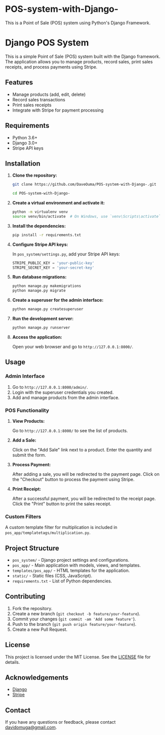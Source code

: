# POS-system-with-Django-
This is a Point of Sale (POS) system using Python's Django Framework.

# Django POS System

This is a simple Point of Sale (POS) system built with the Django framework. The application allows you to manage products, record sales, print sales receipts, and process payments using Stripe.

## Features

- Manage products (add, edit, delete)
- Record sales transactions
- Print sales receipts
- Integrate with Stripe for payment processing

## Requirements

- Python 3.6+
- Django 3.0+
- Stripe API keys

## Installation

1. **Clone the repository:**

    ```bash
    git clone https://github.com/DaveOuma/POS-system-with-Django-.git

    cd POS-system-with-Django-
    ```

2. **Create a virtual environment and activate it:**

    ```bash
    python -m virtualenv venv
    source venv/bin/activate  # On Windows, use `venv\Scripts\activate`
    ```

3. **Install the dependencies:**

    ```bash
    pip install -r requirements.txt
    ```

4. **Configure Stripe API keys:**

    In `pos_system/settings.py`, add your Stripe API keys:

    ```python
    STRIPE_PUBLIC_KEY = 'your-public-key'
    STRIPE_SECRET_KEY = 'your-secret-key'
    ```

5. **Run database migrations:**

    ```bash
    python manage.py makemigrations
    python manage.py migrate
    ```

6. **Create a superuser for the admin interface:**

    ```bash
    python manage.py createsuperuser
    ```

7. **Run the development server:**

    ```bash
    python manage.py runserver
    ```

8. **Access the application:**

    Open your web browser and go to `http://127.0.0.1:8000/`.

## Usage

### Admin Interface

1. Go to `http://127.0.0.1:8000/admin/`.
2. Login with the superuser credentials you created.
3. Add and manage products from the admin interface.

### POS Functionality

1. **View Products:**

    Go to `http://127.0.0.1:8000/` to see the list of products.

2. **Add a Sale:**

    Click on the "Add Sale" link next to a product. Enter the quantity and submit the form.

3. **Process Payment:**

    After adding a sale, you will be redirected to the payment page. Click on the "Checkout" button to process the payment using Stripe.

4. **Print Receipt:**

    After a successful payment, you will be redirected to the receipt page. Click the "Print" button to print the sales receipt.

### Custom Filters

A custom template filter for multiplication is included in `pos_app/templatetags/multiplication.py`.

## Project Structure

- `pos_system/` - Django project settings and configurations.
- `pos_app/` - Main application with models, views, and templates.
- `templates/pos_app/` - HTML templates for the application.
- `static/` - Static files (CSS, JavaScript).
- `requirements.txt` - List of Python dependencies.

## Contributing

1. Fork the repository.
2. Create a new branch (`git checkout -b feature/your-feature`).
3. Commit your changes (`git commit -am 'Add some feature'`).
4. Push to the branch (`git push origin feature/your-feature`).
5. Create a new Pull Request.

## License

This project is licensed under the MIT License. See the [LICENSE](LICENSE) file for details.

## Acknowledgements

- [Django](https://www.djangoproject.com/)
- [Stripe](https://stripe.com/)

## Contact

If you have any questions or feedback, please contact davidomuga@gmail.com.


